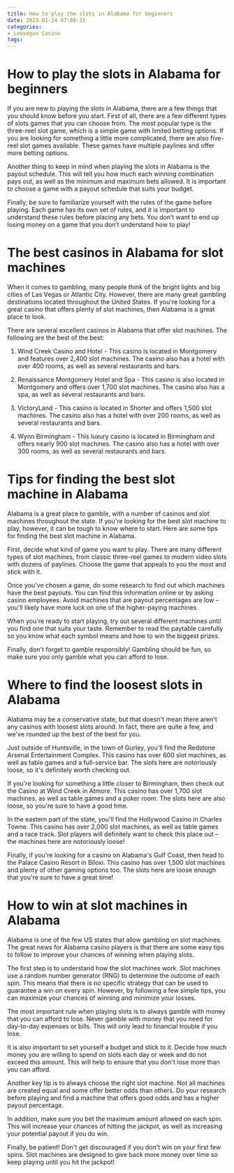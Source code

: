 ```yaml
---
title: How to play the slots in Alabama for beginners 
date: 2023-01-14 07:08:31
categories:
- Leovegas Casino
tags:
---
```



#  How to play the slots in Alabama for beginners 

If you are new to playing the slots in Alabama, there are a few things that you should know before you start. First of all, there are a few different types of slots games that you can choose from. The most popular type is the three-reel slot game, which is a simple game with limited betting options. If you are looking for something a little more complicated, there are also five-reel slot games available. These games have multiple paylines and offer more betting options.

Another thing to keep in mind when playing the slots in Alabama is the payout schedule. This will tell you how much each winning combination pays out, as well as the minimum and maximum bets allowed. It is important to choose a game with a payout schedule that suits your budget.

Finally, be sure to familiarize yourself with the rules of the game before playing. Each game has its own set of rules, and it is important to understand these rules before placing any bets. You don’t want to end up losing money on a game that you don’t understand how to play!

#  The best casinos in Alabama for slot machines 

When it comes to gambling, many people think of the bright lights and big cities of Las Vegas or Atlantic City. However, there are many great gambling destinations located throughout the United States. If you're looking for a great casino that offers plenty of slot machines, then Alabama is a great place to look.

There are several excellent casinos in Alabama that offer slot machines. The following are the best of the best:

1. Wind Creek Casino and Hotel - This casino is located in Montgomery and features over 2,400 slot machines. The casino also has a hotel with over 400 rooms, as well as several restaurants and bars.

2. Renaissance Montgomery Hotel and Spa - This casino is also located in Montgomery and offers over 1,700 slot machines. The casino also has a spa, as well as several restaurants and bars.

3. VictoryLand - This casino is located in Shorter and offers 1,500 slot machines. The casino also has a hotel with over 200 rooms, as well as several restaurants and bars.

4. Wynn Birmingham - This luxury casino is located in Birmingham and offers nearly 900 slot machines. The casino also has a hotel with over 300 rooms, as well as several restaurants and bars.

#  Tips for finding the best slot machine in Alabama 

Alabama is a great place to gamble, with a number of casinos and slot machines throughout the state. If you're looking for the best slot machine to play, however, it can be tough to know where to start. Here are some tips for finding the best slot machine in Alabama.

First, decide what kind of game you want to play. There are many different types of slot machines, from classic three-reel games to modern video slots with dozens of paylines. Choose the game that appeals to you the most and stick with it.

Once you've chosen a game, do some research to find out which machines have the best payouts. You can find this information online or by asking casino employees. Avoid machines that are payout percentages are low – you'll likely have more luck on one of the higher-paying machines.

When you're ready to start playing, try out several different machines until you find one that suits your taste. Remember to read the paytable carefully so you know what each symbol means and how to win the biggest prizes.

Finally, don't forget to gamble responsibly! Gambling should be fun, so make sure you only gamble what you can afford to lose.

#  Where to find the loosest slots in Alabama 

Alabama may be a conservative state, but that doesn't mean there aren't any casinos with loosest slots around. In fact, there are quite a few, and we've rounded up the best of the best for you.

Just outside of Huntsville, in the town of Gurley, you'll find the Redstone Arsenal Entertainment Complex. This casino has over 600 slot machines, as well as table games and a full-service bar. The slots here are notoriously loose, so it's definitely worth checking out.

If you're looking for something a little closer to Birmingham, then check out the Casino at Wind Creek in Atmore. This casino has over 1,700 slot machines, as well as table games and a poker room. The slots here are also loose, so you're sure to have a good time.

In the eastern part of the state, you'll find the Hollywood Casino in Charles Towne. This casino has over 2,000 slot machines, as well as table games and a race track. Slot players will definitely want to check this place out – the machines here are notoriously loose!

Finally, if you're looking for a casino on Alabama's Gulf Coast, then head to the Palace Casino Resort in Biloxi. This casino has over 1,500 slot machines and plenty of other gaming options too. The slots here are loose enough that you're sure to have a great time!

#  How to win at slot machines in Alabama

Alabama is one of the few US states that allow gambling on slot machines. The great news for Alabama casino players is that there are some easy tips to follow to improve your chances of winning when playing slots.

The first step is to understand how the slot machines work. Slot machines use a random number generator (RNG) to determine the outcome of each spin. This means that there is no specific strategy that can be used to guarantee a win on every spin. However, by following a few simple tips, you can maximize your chances of winning and minimize your losses.

The most important rule when playing slots is to always gamble with money that you can afford to lose. Never gamble with money that you need for day-to-day expenses or bills. This will only lead to financial trouble if you lose.

It is also important to set yourself a budget and stick to it. Decide how much money you are willing to spend on slots each day or week and do not exceed this amount. This will help to ensure that you don't lose more than you can afford.

Another key tip is to always choose the right slot machine. Not all machines are created equal and some offer better odds than others. Do your research before playing and find a machine that offers good odds and has a higher payout percentage.

In addition, make sure you bet the maximum amount allowed on each spin. This will increase your chances of hitting the jackpot, as well as increasing your potential payout if you do win.

Finally, be patient! Don't get discouraged if you don't win on your first few spins. Slot machines are designed to give back more money over time so keep playing until you hit the jackpot!